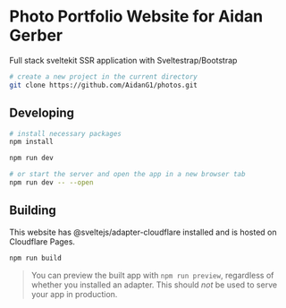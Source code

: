 # Photo Portfolio Website for Aidan Gerber

Full stack sveltekit SSR application with Sveltestrap/Bootstrap

```bash
# create a new project in the current directory
git clone https://github.com/AidanG1/photos.git
```

## Developing

```bash
# install necessary packages
npm install
```

```bash
npm run dev

# or start the server and open the app in a new browser tab
npm run dev -- --open
```

## Building

This website has @sveltejs/adapter-cloudflare installed and is hosted on Cloudflare Pages.

```bash
npm run build
```

> You can preview the built app with `npm run preview`, regardless of whether you installed an adapter. This should _not_ be used to serve your app in production.
